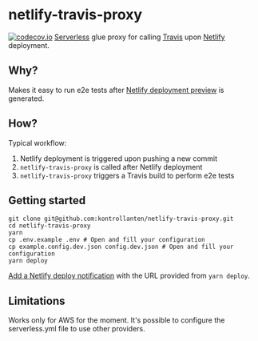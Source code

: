 # netlify-travis-proxy
[![codecov.io](https://img.shields.io/codecov/c/github/kontrollanten/netlify-travis-proxy.svg?branch=master&style=flat-square)](https://codecov.io/github/kontrollanten/netlify-travis-proxy?branch=master)
[Serverless](https://serverless.com) glue proxy for calling [Travis](https://travis-ci.org) upon [Netlify](https://netlify.com) deployment.

## Why?
Makes it easy to run e2e tests after [Netlify deployment preview](https://www.netlify.com/blog/2016/07/20/introducing-deploy-previews-in-netlify/) is generated.

## How?
Typical workflow:
1. Netlify deployment is triggered upon pushing a new commit
2. `netlify-travis-proxy` is called after Netlify deployment
3. `netlify-travis-proxy` triggers a Travis build to perform e2e tests

## Getting started
```
git clone git@github.com:kontrollanten/netlify-travis-proxy.git
cd netlify-travis-proxy
yarn
cp .env.example .env # Open and fill your configuration
cp example.config.dev.json config.dev.json # Open and fill your configuration
yarn deploy
```

[Add a Netlify deploy notification](https://www.netlify.com/docs/webhooks/#outgoing-webhooks-and-notifications) with the URL provided from `yarn deploy`.

## Limitations
Works only for AWS for the moment. It's possible to configure the serverless.yml file to use other providers.
